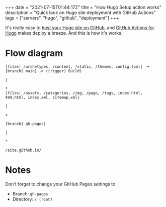 +++
date = "2021-07-15T01:44:17Z"
title = "How Hugo Setup action works"
description = "Quick look on Hugo site deployment with GitHub Actions"
tags = ["servers", "hugo", "github", "deployment"]
+++

It's really easy to [host your Hugo site on GitHub](https://gohugo.io/hosting-and-deployment/hosting-on-github/), and [GitHub Actions for Hugo](https://github.com/marketplace/actions/hugo-setup) makes deploy a breeze. 
And this is how it's works.

# Flow diagram
```
|files| /archetypes, /content, /static, /themes, config.toml| -+ [branch] main] -> (trigger) Build)
                                                                                    |
                                                                                    *
|files| /assets, /categories, /img, /page, /tags, index.html, 404.html, index.xml, sitemap.xml|
                                                                                        |
                                                                                        +
                                                                                [branch] gh-pages]
                                                                                            |
                                                                                            *
                                                                                    /site.github.io/
```

# Notes
Don't forget to change your GitHub Pages settings to
* Branch: ```gh-pages```
* Directory: ```/ (root)```